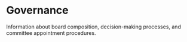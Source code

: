 # Governance
Information about board composition, decision-making processes, and committee appointment procedures.